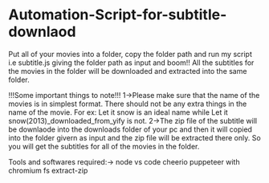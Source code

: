 # Automation-Script-for-subtitle-downlaod
Put all of your movies into a folder, copy the folder path and run my script i.e subtitle.js giving the folder path as input and boom!! All the subtitles for the movies in the folder will be downloaded and extracted into the same folder.

!!!Some important things to note!!!
1->Please make sure that the name of the movies is in simplest format. There should not be any extra things in the name of the movie.
    For ex: Let it snow is an ideal name while Let it snow(2013)_downloaded_from_yify is not.
2->The zip file of the subtitle will be downlaode into the downloads folder of your pc and then it will copied into the folder givern as input and the zip file will be extracted there only. So you will get the subtitles for all of the movies in the folder.


Tools and softwares required:->
node 
vs code
cheerio
puppeteer with chromium
fs
extract-zip
